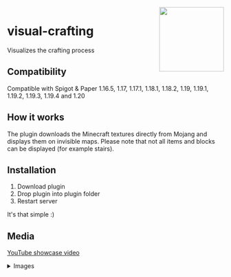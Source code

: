 <img width="150" height="150" align="right" src="https://i.imgur.com/ev28MJZ.png">

# visual-crafting

Visualizes the crafting process

## Compatibility

Compatible with Spigot & Paper 1.16.5, 1.17, 1.17.1, 1.18.1, 1.18.2, 1.19, 1.19.1, 1.19.2, 1.19.3, 1.19.4 and 1.20

## How it works

The plugin downloads the Minecraft textures directly from Mojang and displays them on invisible maps. Please note that not all items and blocks can be
displayed (for example stairs).

## Installation

1. Download plugin
2. Drop plugin into plugin folder
3. Restart server

It's that simple :)

## Media

[YouTube showcase video](https://www.youtube.com/watch?v=dEABvxvE0Zo)

<details>
    <summary>Images</summary>
    <img src="https://i.imgur.com/ZiF6f8J.png" alt="Screenshot of plugin in action">
</details>